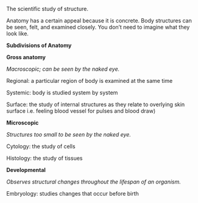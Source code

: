 The scientific study of structure.

Anatomy has a certain appeal because it is concrete. 
Body structures can be seen, felt, and examined closely. 
You don’t need to imagine what they look like.

**Subdivisions of Anatomy**

**Gross anatomy**  
  
_Macroscopic; can be seen by the naked eye._

Regional: a particular region of body is examined at the same time

Systemic: body is studied system by system

Surface: the study of internal structures as they relate to overlying skin surface i.e. feeling blood vessel for pulses and blood draw)

**Microscopic**  
  
_Structures too small to be seen by the naked eye._

Cytology: the study of cells

Histology: the study of tissues

**Developmental**  
  
_Observes structural changes throughout the lifespan of an organism._

Embryology: studies changes that occur before birth